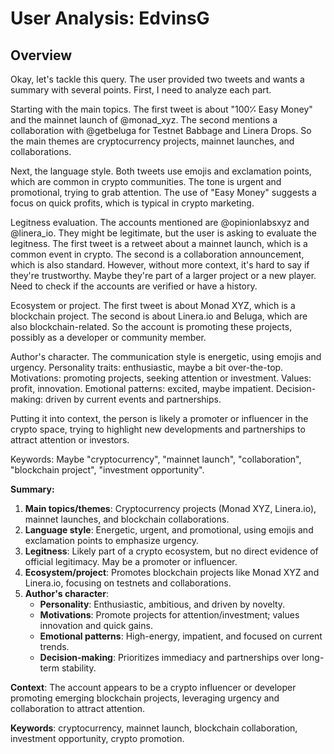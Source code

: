 # User Analysis: EdvinsG

## Overview

<think>
Okay, let's tackle this query. The user provided two tweets and wants a summary with several points. First, I need to analyze each part.

Starting with the main topics. The first tweet is about "100⁒ Easy Money" and the mainnet launch of @monad_xyz. The second mentions a collaboration with @getbeluga for Testnet Babbage and Linera Drops. So the main themes are cryptocurrency projects, mainnet launches, and collaborations.

Next, the language style. Both tweets use emojis and exclamation points, which are common in crypto communities. The tone is urgent and promotional, trying to grab attention. The use of "Easy Money" suggests a focus on quick profits, which is typical in crypto marketing.

Legitness evaluation. The accounts mentioned are @opinionlabsxyz and @linera_io. They might be legitimate, but the user is asking to evaluate the legitness. The first tweet is a retweet about a mainnet launch, which is a common event in crypto. The second is a collaboration announcement, which is also standard. However, without more context, it's hard to say if they're trustworthy. Maybe they're part of a larger project or a new player. Need to check if the accounts are verified or have a history.

Ecosystem or project. The first tweet is about Monad XYZ, which is a blockchain project. The second is about Linera.io and Beluga, which are also blockchain-related. So the account is promoting these projects, possibly as a developer or community member.

Author's character. The communication style is energetic, using emojis and urgency. Personality traits: enthusiastic, maybe a bit over-the-top. Motivations: promoting projects, seeking attention or investment. Values: profit, innovation. Emotional patterns: excited, maybe impatient. Decision-making: driven by current events and partnerships.

Putting it into context, the person is likely a promoter or influencer in the crypto space, trying to highlight new developments and partnerships to attract attention or investors.

Keywords: Maybe "cryptocurrency", "mainnet launch", "collaboration", "blockchain project", "investment opportunity".
</think>

**Summary:**  
1. **Main topics/themes**: Cryptocurrency projects (Monad XYZ, Linera.io), mainnet launches, and blockchain collaborations.  
2. **Language style**: Energetic, urgent, and promotional, using emojis and exclamation points to emphasize urgency.  
3. **Legitness**: Likely part of a crypto ecosystem, but no direct evidence of official legitimacy. May be a promoter or influencer.  
4. **Ecosystem/project**: Promotes blockchain projects like Monad XYZ and Linera.io, focusing on testnets and collaborations.  
5. **Author's character**:  
   - **Personality**: Enthusiastic, ambitious, and driven by novelty.  
   - **Motivations**: Promote projects for attention/investment; values innovation and quick gains.  
   - **Emotional patterns**: High-energy, impatient, and focused on current trends.  
   - **Decision-making**: Prioritizes immediacy and partnerships over long-term stability.  

**Context**: The account appears to be a crypto influencer or developer promoting emerging blockchain projects, leveraging urgency and collaboration to attract attention.  

**Keywords**: cryptocurrency, mainnet launch, blockchain collaboration, investment opportunity, crypto promotion.